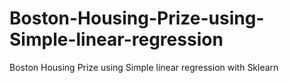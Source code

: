 # Boston-Housing-Prize-using-Simple-linear-regression
Boston Housing Prize using Simple linear regression with Sklearn
